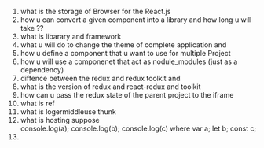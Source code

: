 1. what is the storage of Browser for the React.js 
2. how u can convert a given component into a library and how long u will take ??
3. what is libarary and framework
4. what u will do to change the theme of complete application and 
5. how u define a component that u want to use for multiple Project
6. how u will use a componenet that act as nodule_modules (just as a dependency)
7. diffence between the redux and redux toolkit and 
8. what is the version of redux and react-redux and toolkit
9. how can u pass the redux state of the parent project to the iframe 
10. what is ref 
11. what is logermiddleuse thunk 
12. what is hosting
    suppose  
    console.log(a);
    console.log(b);
    console.log(c)
     where
     var a;
     let b;
     const c;
13. 
